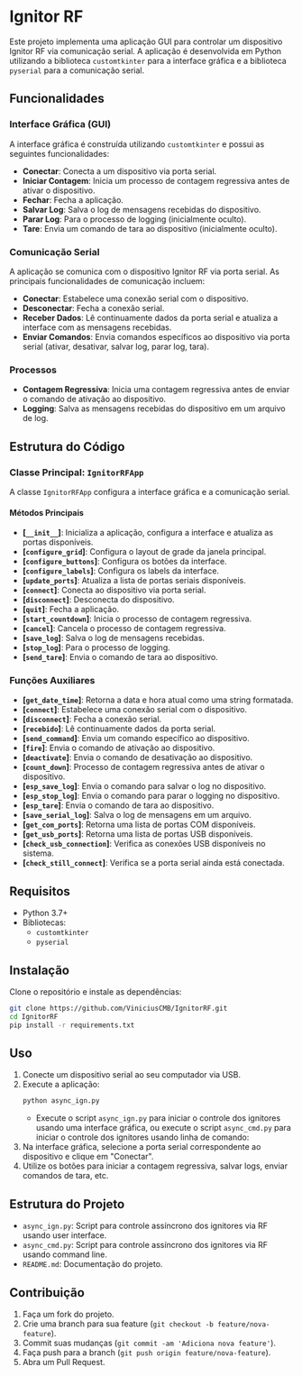 # Ignitor RF

Este projeto implementa uma aplicação GUI para controlar um dispositivo Ignitor RF via comunicação serial. A aplicação é desenvolvida em Python utilizando a biblioteca `customtkinter` para a interface gráfica e a biblioteca `pyserial` para a comunicação serial.

## Funcionalidades

### Interface Gráfica (GUI)

A interface gráfica é construída utilizando `customtkinter` e possui as seguintes funcionalidades:

- **Conectar**: Conecta a um dispositivo via porta serial.
- **Iniciar Contagem**: Inicia um processo de contagem regressiva antes de ativar o dispositivo.
- **Fechar**: Fecha a aplicação.
- **Salvar Log**: Salva o log de mensagens recebidas do dispositivo.
- **Parar Log**: Para o processo de logging (inicialmente oculto).
- **Tare**: Envia um comando de tara ao dispositivo (inicialmente oculto).

### Comunicação Serial

A aplicação se comunica com o dispositivo Ignitor RF via porta serial. As principais funcionalidades de comunicação incluem:

- **Conectar**: Estabelece uma conexão serial com o dispositivo.
- **Desconectar**: Fecha a conexão serial.
- **Receber Dados**: Lê continuamente dados da porta serial e atualiza a interface com as mensagens recebidas.
- **Enviar Comandos**: Envia comandos específicos ao dispositivo via porta serial (ativar, desativar, salvar log, parar log, tara).

### Processos

- **Contagem Regressiva**: Inicia uma contagem regressiva antes de enviar o comando de ativação ao dispositivo.
- **Logging**: Salva as mensagens recebidas do dispositivo em um arquivo de log.

## Estrutura do Código

### Classe Principal: `IgnitorRFApp`

A classe `IgnitorRFApp` configura a interface gráfica e a comunicação serial.

#### Métodos Principais

- **[`__init__`]**: Inicializa a aplicação, configura a interface e atualiza as portas disponíveis.
- **[`configure_grid`]**: Configura o layout de grade da janela principal.
- **[`configure_buttons`]**: Configura os botões da interface.
- **[`configure_labels`]**: Configura os labels da interface.
- **[`update_ports`]**: Atualiza a lista de portas seriais disponíveis.
- **[`connect`]**: Conecta ao dispositivo via porta serial.
- **[`disconnect`]**: Desconecta do dispositivo.
- **[`quit`]**: Fecha a aplicação.
- **[`start_countdown`]**: Inicia o processo de contagem regressiva.
- **[`cancel`]**: Cancela o processo de contagem regressiva.
- **[`save_log`]**: Salva o log de mensagens recebidas.
- **[`stop_log`]**: Para o processo de logging.
- **[`send_tare`]**: Envia o comando de tara ao dispositivo.

### Funções Auxiliares

- **[`get_date_time`]**: Retorna a data e hora atual como uma string formatada.
- **[`connect`]**: Estabelece uma conexão serial com o dispositivo.
- **[`disconnect`]**: Fecha a conexão serial.
- **[`recebido`]**: Lê continuamente dados da porta serial.
- **[`send_command`]**: Envia um comando específico ao dispositivo.
- **[`fire`]**: Envia o comando de ativação ao dispositivo.
- **[`deactivate`]**: Envia o comando de desativação ao dispositivo.
- **[`count_down`]**: Processo de contagem regressiva antes de ativar o dispositivo.
- **[`esp_save_log`]**: Envia o comando para salvar o log no dispositivo.
- **[`esp_stop_log`]**: Envia o comando para parar o logging no dispositivo.
- **[`esp_tare`]**: Envia o comando de tara ao dispositivo.
- **[`save_serial_log`]**: Salva o log de mensagens em um arquivo.
- **[`get_com_ports`]**: Retorna uma lista de portas COM disponíveis.
- **[`get_usb_ports`]**: Retorna uma lista de portas USB disponíveis.
- **[`check_usb_connection`]**: Verifica as conexões USB disponíveis no sistema.
- **[`check_still_connect`]**: Verifica se a porta serial ainda está conectada.

## Requisitos

- Python 3.7+
- Bibliotecas:
  - `customtkinter`
  - `pyserial`

## Instalação

Clone o repositório e instale as dependências:

```bash
git clone https://github.com/ViniciusCMB/IgnitorRF.git
cd IgnitorRF
pip install -r requirements.txt
```

## Uso

1. Conecte um dispositivo serial ao seu computador via USB.
2. Execute a aplicação:
   ```sh
   python async_ign.py
   ```
   - Execute o script `async_ign.py` para iniciar o controle dos ignitores usando uma interface gráfica, ou execute o script `async_cmd.py` para iniciar o controle dos ignitores usando linha de comando:
3. Na interface gráfica, selecione a porta serial correspondente ao dispositivo e clique em "Conectar".
4. Utilize os botões para iniciar a contagem regressiva, salvar logs, enviar comandos de tara, etc.

## Estrutura do Projeto

- `async_ign.py`: Script para controle assíncrono dos ignitores via RF usando user interface.
- `async_cmd.py`: Script para controle assíncrono dos ignitores via RF usando command line.
- `README.md`: Documentação do projeto.

## Contribuição

1. Faça um fork do projeto.
2. Crie uma branch para sua feature (`git checkout -b feature/nova-feature`).
3. Commit suas mudanças (`git commit -am 'Adiciona nova feature'`).
4. Faça push para a branch (`git push origin feature/nova-feature`).
5. Abra um Pull Request.
